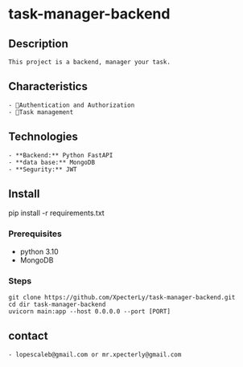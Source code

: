 # task-manager-backend

## Description
    This project is a backend, manager your task.

## Characteristics
    - 👮Authentication and Authorization
    - 📱Task management
    
## Technologies  
    - **Backend:** Python FastAPI
    - **data base:** MongoDB  
    - **Segurity:** JWT

## Install
pip install -r requirements.txt

### Prerequisites  
- python 3.10
- MongoDB

### Steps 
    git clone https://github.com/XpecterLy/task-manager-backend.git
    cd dir task-manager-backend
    uvicorn main:app --host 0.0.0.0 --port [PORT]

## contact
    - lopescaleb@gmail.com or mr.xpecterly@gmail.com
